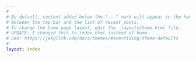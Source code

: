```yaml
---
#
# By default, content added below the "---" mark will appear in the home page
# between the top bar and the list of recent posts.
# To change the home page layout, edit the _layouts/home.html file.
# UPDATE: I changed this to index.html instead of home.
# See: https://jekyllrb.com/docs/themes/#overriding-theme-defaults
#
layout: index
---
```

